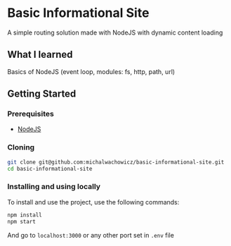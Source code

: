 # Basic Informational Site
A simple routing solution made with NodeJS with dynamic content loading

## What I learned
Basics of NodeJS (event loop, modules: fs, http, path, url)

## Getting Started

### Prerequisites
- [NodeJS](https://nodejs.org/en)

### Cloning

```bash
git clone git@github.com:michalwachowicz/basic-informational-site.git
cd basic-informational-site
```

### Installing and using locally

To install and use the project, use the following commands:

```bash
npm install
npm start
```

And go to `localhost:3000` or any other port set in `.env` file
